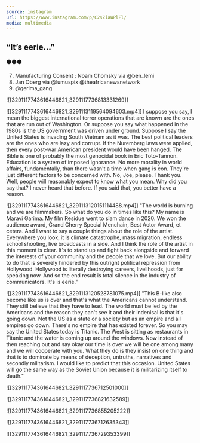 ```yaml
---
source: instagram
url: https://www.instagram.com/p/C2sZiaWPlFl/
media: multimedia
---
```


## “It’s eerie…”

⚫️⚫️⚫️

7. Manufacturing Consent : Noam Chomsky via @ben_lemi 
8. Jan Oberg via @lumuspix @theafricanewsnetwork 
9. @gerima_gang

![[3291117743616446821_3291117736813331269]]

![[3291117743616446821_3291113119564094603.mp4]]
	I suppose you say, I mean the biggest international terror operations that are known are the ones that are run out of Washington.
	Or suppose you say what happened in the 1980s is the US government was driven under ground.
	Suppose I say the United States is invading South Vietnam as it was.
	The best political leaders are the ones who are lazy and corrupt.
	If the Nuremberg laws were applied, then every post-war American president would have been hanged.
	The Bible is one of probably the most genocidal book in Eric Toto-Tannon.
	Education is a system of imposed ignorance.
	No more morality in world affairs, fundamentally, than there wasn't a time when gang is con.
	They're just different factors to be concerned with.
	No, Joe, please. Thank you.
	Well, people will reasonably expect to know what you mean.
	Why did you say that? I never heard that before.
	If you said that, you better have a reason.

![[3291117743616446821_3291113120151114488.mp4]]
	"The world is burning and we are filmmakers.
	So what do you do in times like this?
	My name is Maravi Garima.
	My film Residue went to slam dance in 2020.
	We won the audience award,
	Grand Cherry Special Menchain, Best Actor Award, et cetera.
	And I want to say a couple things about the role
	of the artist.
	Everywhere you look, it is climate catastrophe,
	mass migration, endless school shooting,
	live broadcasts in a side.
	And I think the role of the artist in this moment is clear.
	It's to stand up and fight back alongside and forward
	the interests of your community and the people that we love.
	But our ability to do that is severely
	hindered by this outright political repression from Hollywood.
	Hollywood is literally destroying careers, livelihoods,
	just for speaking now.
	And so the end result is total silence
	in the industry of communicators.
	It's is eerie."

![[3291117743616446821_3291113120528781075.mp4]]
	"This B-like also become like us is over and that's what the Americans cannot understand.
	They still believe that they have to lead. The world must be led by the Americans
	and the reason they can't see it and their indenisal is that it's going down.
	Not the US as a state or a society but as an empire and all empires go down.
	There's no empire that has existed forever.
	So you may say the United States today is Titanic.
	The West is sitting as restaurants in Titanic and the water is coming up around the windows.
	Now instead of then reaching out and say okay our time is over we will be one among many and we
	will cooperate with you. What they do is they insist on one thing and that is to dominate by
	means of deception, untruths, narratives and secondly militarism. I would like to predict that
	this occasion. United States will go the same way as the Soviet Union because it is
	militarizing itself to death."

![[3291117743616446821_3291117736712501000]]

![[3291117743616446821_3291117736821632589]]

![[3291117743616446821_3291117736855205222]]

![[3291117743616446821_3291117736712635343]]

![[3291117743616446821_3291117736729353399]]

